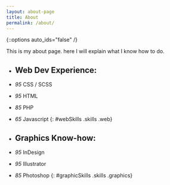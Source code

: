 ```yaml
---
layout: about-page
title: About
permalink: /about/
---
```

{::options auto_ids="false" /}

This is my about page. here I will explain what I know how to do.

* ## Web Dev Experience:
* *95* CSS / SCSS
* *95* HTML
* *85* PHP
* *65* Javascript
{: #webSkills .skills .web}

* ## Graphics Know-how:
* *95* InDesign
* *95* Illustrator
* *85* Photoshop
{: #graphicSkills .skills .graphics}

<!-- \* at gun point. -->
